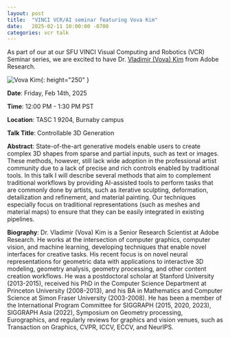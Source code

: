```yaml
---
layout: post
title:  "VINCI VCR/AI seminar featuring Vova Kim"
date:   2025-02-11 10:00:00 -0700
categories: vcr talk
---
```


As part of our at our SFU VINCI Visual Computing and Robotics (VCR) Seminar series, we are excited to have Dr. [Vladimir (Vova) Kim](http://www.vovakim.com/) from Adobe Research.

![Vova Kim](https://ml.cs.sfu.ca/static/img/vova_kim.2ec5dca.jpg){: height="250" }

**Date**: Friday, Feb 14th, 2025

**Time**: 12:00 PM - 1:30 PM PST

**Location**: TASC 1 9204, Burnaby campus

**Talk Title**: Controllable 3D Generation

**Abstract**: State-of-the-art generative models enable users to create complex 3D shapes from sparse and partial inputs, such as text or images. These methods, however, still lack wide adoption in the professional artist community due to a lack of precise and rich controls enabled by traditional tools. In this talk I will describe several methods that aim to complement traditional workflows by providing AI-assisted tools to perform tasks that are commonly done by artists, such as iterative sculpting, deformation, detailization and refinement, and material painting. Our techniques especially focus on traditional representations (such as meshes and material maps) to ensure that they can be easily integrated in existing pipelines.

**Biography**: Dr. Vladimir (Vova) Kim is a Senior Research Scientist at Adobe Research. He works at the intersection of computer graphics, computer vision, and machine learning, developing techniques that enable novel interfaces for creative tasks. His recent focus is on novel neural representations for geometric data with applications to interactive 3D modeling, geometry analysis, geometry processing, and other content creation workflows. He was a postdoctoral scholar at Stanford University (2013-2015), received his PhD in the Computer Science Department at Princeton University (2008-2013), and his BA in Mathematics and Computer Science at Simon Fraser University (2003-2008). He has been a member of the International Program Committee for SIGGRAPH (2015, 2020, 2023), SIGGRAPH Asia (2022), Symposium on Geometry processing, Eurographics, and regularly reviews for graphics and vision venues, such as Transaction on Graphics, CVPR, ICCV, ECCV, and NeurIPS.